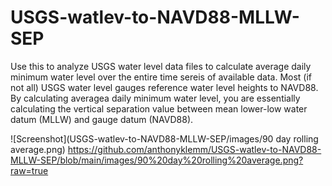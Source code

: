 # USGS-watlev-to-NAVD88-MLLW-SEP
Use this to analyze USGS water level data files to calculate average daily minimum water level over the entire time sereis of available data.
Most (if not all) USGS water level gauges reference water level heights to NAVD88. By calculating averagea daily minimum water level, you
are essentially calculating the vertical separation value between mean lower-low water datum (MLLW) and gauge datum (NAVD88).

![Screenshot](USGS-watlev-to-NAVD88-MLLW-SEP/images/90 day rolling average.png)
https://github.com/anthonyklemm/USGS-watlev-to-NAVD88-MLLW-SEP/blob/main/images/90%20day%20rolling%20average.png?raw=true
